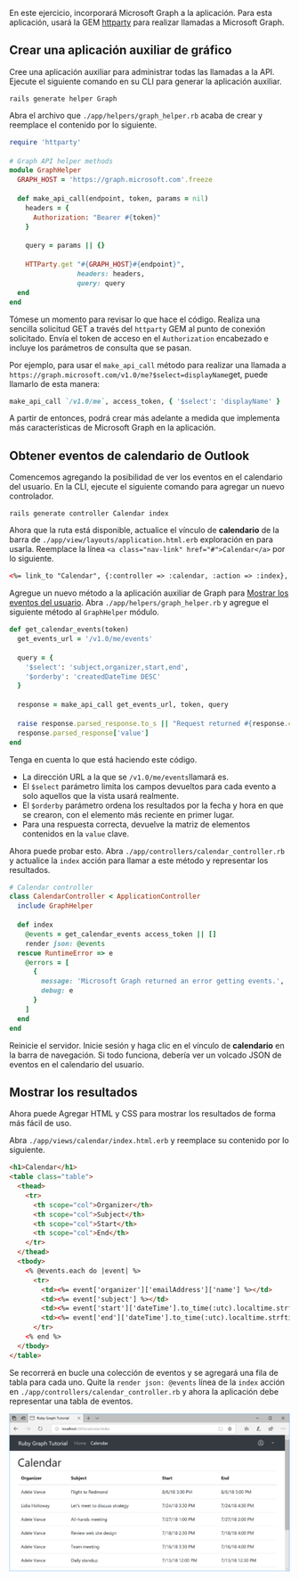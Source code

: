 <!-- markdownlint-disable MD002 MD041 -->

En este ejercicio, incorporará Microsoft Graph a la aplicación. Para esta aplicación, usará la GEM [httparty](https://github.com/jnunemaker/httparty) para realizar llamadas a Microsoft Graph.

## <a name="create-a-graph-helper"></a>Crear una aplicación auxiliar de gráfico

Cree una aplicación auxiliar para administrar todas las llamadas a la API. Ejecute el siguiente comando en su CLI para generar la aplicación auxiliar.

```Shell
rails generate helper Graph
```

Abra el archivo que `./app/helpers/graph_helper.rb` acaba de crear y reemplace el contenido por lo siguiente.

```ruby
require 'httparty'

# Graph API helper methods
module GraphHelper
  GRAPH_HOST = 'https://graph.microsoft.com'.freeze

  def make_api_call(endpoint, token, params = nil)
    headers = {
      Authorization: "Bearer #{token}"
    }

    query = params || {}

    HTTParty.get "#{GRAPH_HOST}#{endpoint}",
                 headers: headers,
                 query: query
  end
end
```

Tómese un momento para revisar lo que hace el código. Realiza una sencilla solicitud GET a través del `httparty` GEM al punto de conexión solicitado. Envía el token de acceso en el `Authorization` encabezado e incluye los parámetros de consulta que se pasan.

Por ejemplo, para usar el `make_api_call` método para realizar una llamada a `https://graph.microsoft.com/v1.0/me?$select=displayName`get, puede llamarlo de esta manera:

```ruby
make_api_call `/v1.0/me`, access_token, { '$select': 'displayName' }
```

A partir de entonces, podrá crear más adelante a medida que implementa más características de Microsoft Graph en la aplicación.

## <a name="get-calendar-events-from-outlook"></a>Obtener eventos de calendario de Outlook

Comencemos agregando la posibilidad de ver los eventos en el calendario del usuario. En la CLI, ejecute el siguiente comando para agregar un nuevo controlador.

```Shell
rails generate controller Calendar index
```

Ahora que la ruta está disponible, actualice el vínculo de **calendario** de la barra de `./app/view/layouts/application.html.erb` exploración en para usarla. Reemplace la línea `<a class="nav-link" href="#">Calendar</a>` por lo siguiente.

```html
<%= link_to "Calendar", {:controller => :calendar, :action => :index}, class: "nav-link#{' active' if controller.controller_name == 'calendar'}" %>
```

Agregue un nuevo método a la aplicación auxiliar de Graph para [Mostrar los eventos del usuario](https://developer.microsoft.com/en-us/graph/docs/api-reference/v1.0/api/user_list_events). Abra `./app/helpers/graph_helper.rb` y agregue el siguiente método al `GraphHelper` módulo.

```ruby
def get_calendar_events(token)
  get_events_url = '/v1.0/me/events'

  query = {
    '$select': 'subject,organizer,start,end',
    '$orderby': 'createdDateTime DESC'
  }

  response = make_api_call get_events_url, token, query

  raise response.parsed_response.to_s || "Request returned #{response.code}" unless response.code == 200
  response.parsed_response['value']
end
```

Tenga en cuenta lo que está haciendo este código.

- La dirección URL a la que se `/v1.0/me/events`llamará es.
- El `$select` parámetro limita los campos devueltos para cada evento a solo aquellos que la vista usará realmente.
- El `$orderby` parámetro ordena los resultados por la fecha y hora en que se crearon, con el elemento más reciente en primer lugar.
- Para una respuesta correcta, devuelve la matriz de elementos contenidos en la `value` clave.

Ahora puede probar esto. Abra `./app/controllers/calendar_controller.rb` y actualice la `index` acción para llamar a este método y representar los resultados.

```ruby
# Calendar controller
class CalendarController < ApplicationController
  include GraphHelper

  def index
    @events = get_calendar_events access_token || []
    render json: @events
  rescue RuntimeError => e
    @errors = [
      {
        message: 'Microsoft Graph returned an error getting events.',
        debug: e
      }
    ]
  end
end
```

Reinicie el servidor. Inicie sesión y haga clic en el vínculo de **calendario** en la barra de navegación. Si todo funciona, debería ver un volcado JSON de eventos en el calendario del usuario.

## <a name="display-the-results"></a>Mostrar los resultados

Ahora puede Agregar HTML y CSS para mostrar los resultados de forma más fácil de uso.

Abra `./app/views/calendar/index.html.erb` y reemplace su contenido por lo siguiente.

```html
<h1>Calendar</h1>
<table class="table">
  <thead>
    <tr>
      <th scope="col">Organizer</th>
      <th scope="col">Subject</th>
      <th scope="col">Start</th>
      <th scope="col">End</th>
    </tr>
  </thead>
  <tbody>
    <% @events.each do |event| %>
      <tr>
        <td><%= event['organizer']['emailAddress']['name'] %></td>
        <td><%= event['subject'] %></td>
        <td><%= event['start']['dateTime'].to_time(:utc).localtime.strftime('%-m/%-d/%y %l:%M %p') %></td>
        <td><%= event['end']['dateTime'].to_time(:utc).localtime.strftime('%-m/%-d/%y %l:%M %p') %></td>
      </tr>
    <% end %>
  </tbody>
</table>
```

Se recorrerá en bucle una colección de eventos y se agregará una fila de tabla para cada uno. Quite la `render json: @events` línea de la `index` acción en `./app/controllers/calendar_controller.rb` y ahora la aplicación debe representar una tabla de eventos.

![Captura de pantalla de la tabla de eventos](./images/add-msgraph-01.png)
